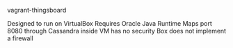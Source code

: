 vagrant-thingsboard

Designed to run on VirtualBox
Requires Oracle Java Runtime
Maps port 8080 through
Cassandra inside VM has no security
Box does not implement a firewall